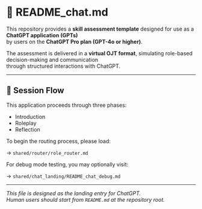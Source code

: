 # 📄 README_chat.md

This repository provides a **skill assessment template** designed for use as a **ChatGPT application (GPTs)**  
by users on the **ChatGPT Pro plan (GPT-4o or higher)**.

The assessment is delivered in a **virtual OJT format**, simulating role-based decision-making and communication  
through structured interactions with ChatGPT.

---

## 🧭 Session Flow

This application proceeds through three phases:
- Introduction
- Roleplay
- Reflection

To begin the routing process, please load:

→ `shared/router/role_router.md`

For debug mode testing, you may optionally visit:

→ `shared/chat_landing/README_chat_debug.md`

---

*This file is designed as the landing entry for ChatGPT.  
Human users should start from `README.md` at the repository root.*
